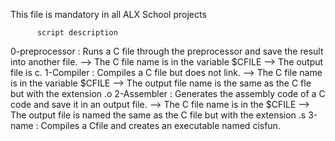 This file is mandatory in all ALX School projects

     	  script description

0-preprocessor : Runs a C file through the preprocessor and save the result into another file.
--> The C file name is in the variable $CFILE
--> The output file is c.
1-Compiler : Compiles a C file but does not link.
--> The C file name is in the variable $CFILE
--> The output file name is the same as the C fle but with the extension .o
2-Assembler : Generates the assembly code of a C code and save it in an output file.
--> The C file name is in the $CFILE
--> The output file is named the same as the C file but with the extension .s
3-name : Compiles a Cfile and creates an executable named cisfun.